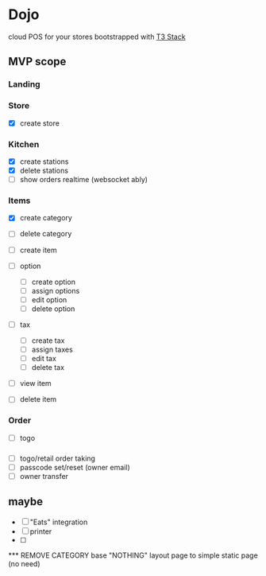 # Dojo

cloud POS for your stores bootstrapped with [T3 Stack](https://create.t3.gg/)

## MVP scope

### Landing

### Store

- [x] create store

### Kitchen

- [x] create stations
- [x] delete stations
- [ ] show orders realtime (websocket ably)

### Items

- [x] create category
- [ ] delete category

- [ ] create item

- [ ] option
  - [ ] create option
  - [ ] assign options
  - [ ] edit option
  - [ ] delete option
- [ ] tax

  - [ ] create tax
  - [ ] assign taxes
  - [ ] edit tax
  - [ ] delete tax

- [ ] view item
- [ ] delete item

### Order

- [ ] togo

###

- [ ] togo/retail order taking
- [ ] passcode set/reset (owner email)
- [ ] owner transfer

## maybe

- [ ] "Eats" integration
- [ ] printer
- [ ]

\*\*\* REMOVE CATEGORY base "NOTHING" layout page to simple static page (no need)
